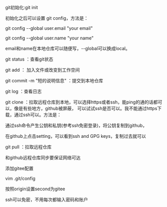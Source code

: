 git初始化:git init

初始化之后可以设置 git config，方法是：

git config --global user.email "your email"

git config --global user.name "your name"

email和name在本地仓库可以随便写，--global可以换成local。

git status ：查看git状态

git add ： 加入文件或改变到工作空间

git commit -m "短的说明信息" ：提交到本地仓库

git log ：查看日志

git clone ：拉取远程仓库到本地，可以选择https或者ssh，能ping的通的话都可以，像是有些地方，github被屏蔽，
可以试试ssh是否可以。我不能通过https下载，通过ssh可以。方法是：

通过ssh命令产生公钥和私钥(参考ssh免密登录)，将公钥复制到github，

在github上点击setting，可以看到ssh and GPG keys，复制过去就可以

git pull ：拉取远程仓库

和github远程仓库同步要保证网络可达

添加gitee配置

vim .git/config

按照origin设置second为gitee

ssh可以免密，不用每次都输入密码和账户
